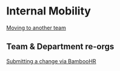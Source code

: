 # Internal Mobility

[Moving to another team](../../../../company-info-and-process/working-at-sourcegraph/switching-teams.md)

## Team & Department re-orgs

[Submitting a change via BambooHR](../process/compensation-and-leveling/compensation-role-changes.md)
